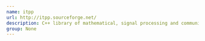 ```yaml
---
name: itpp
url: http://itpp.sourceforge.net/
description: C++ library of mathematical, signal processing and communication routines.
group: None
---
```

